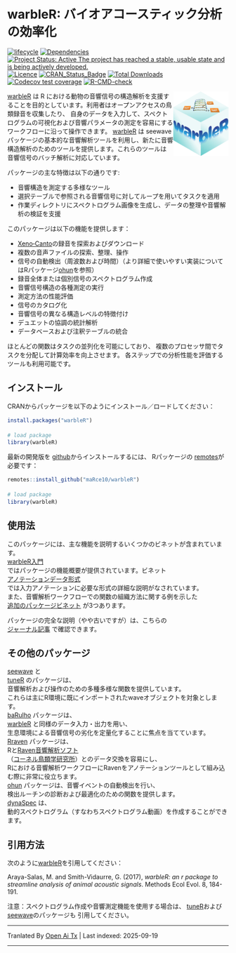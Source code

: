 warbleR: バイオアコースティック分析の効率化
================

<!-- README.md は README.Rmd から生成されています。そちらのファイルを編集してください -->
<!-- バッジ: 開始 -->

[![lifecycle](https://img.shields.io/badge/lifecycle-maturing-brightgreen.svg)](https://lifecycle.r-lib.org/articles/stages.html)
[![Dependencies](https://tinyverse.netlify.com/badge/warbleR)](https://cran.r-project.org/package=warbleR)
[![Project Status: Active The project has reached a stable, usable state
and is being actively
developed.](https://www.repostatus.org/badges/latest/active.svg)](https://www.repostatus.org/#active)
[![Licence](https://img.shields.io/badge/licence-GPL--2-blue.svg)](https://www.gnu.org/licenses/gpl-3.0.en.html)
[![CRAN_Status_Badge](https://www.r-pkg.org/badges/version/warbleR)](https://cran.r-project.org/package=warbleR)
[![Total
Downloads](https://cranlogs.r-pkg.org/badges/grand-total/warbleR)](https://cranlogs.r-pkg.org/badges/grand-total/warbleR)
[![Codecov test
coverage](https://codecov.io/gh/maRce10/warbleR/branch/master/graph/badge.svg)](https://app.codecov.io/gh/maRce10/warbleR?branch=master)
[![R-CMD-check](https://github.com/maRce10/warbleR/workflows/R-CMD-check/badge.svg)](https://github.com/ropensci/baRulho/actions/workflows/R-CMD-check.yaml)
<!-- バッジ: 終了 -->

<img src="https://raw.githubusercontent.com/maRce10/warbleR/master/man/figures/warbleR_sticker.png" alt="warbleR ロゴ" align="right" width = "25%" height="25%"/>

[warbleR](https://cran.r-project.org/package=warbleR) は
R における動物の音響信号の構造解析を支援することを目的としています。利用者はオープンアクセスの鳥類録音を収集したり、
自身のデータを入力して、スペクトログラムの可視化および音響パラメータの測定を容易にするワークフローに沿って操作できます。
[warbleR](https://cran.r-project.org/package=warbleR) は
seewave パッケージの基本的な音響解析ツールを利用し、新たに音響構造解析のためのツールを提供します。これらのツールは
音響信号のバッチ解析に対応しています。

パッケージの主な特徴は以下の通りです:

- 音響構造を測定する多様なツール
- 選択テーブルで参照される音響信号に対してループを用いてタスクを適用
- 作業ディレクトリにスペクトログラム画像を生成し、データの整理や音響解析の検証を支援






このパッケージは以下の機能を提供します：

- [Xeno‐Canto](https://xeno-canto.org/)の録音を探索およびダウンロード
- 複数の音声ファイルの探索、整理、操作
- 信号の自動検出（周波数および時間）（より詳細で使いやすい実装についてはRパッケージ[ohun](https://docs.ropensci.org/ohun/)を参照）
- 録音全体または個別信号のスペクトログラム作成
- 音響信号構造の各種測定の実行
- 測定方法の性能評価
- 信号のカタログ化
- 音響信号の異なる構造レベルの特徴付け
- デュエットの協調の統計解析
- データベースおよび注釈テーブルの統合

ほとんどの関数はタスクの並列化を可能にしており、
複数のプロセッサ間でタスクを分配して計算効率を向上させます。
各ステップでの分析性能を評価するツールも利用可能です。

## インストール

CRANからパッケージを以下のようにインストール／ロードしてください：




``` r
install.packages("warbleR")

# load package
library(warbleR)
```
最新の開発版を
[github](https://github.com/)からインストールするには、
Rパッケージの
[remotes](https://cran.r-project.org/package=remotes)が必要です：

``` r
remotes::install_github("maRce10/warbleR")

# load package
library(warbleR)
```
## 使用法

このパッケージには、主な機能を説明するいくつかのビネットが含まれています。  
[warbleR入門](https://marce10.github.io/warbleR/articles/warbleR.html)  
ではパッケージの機能概要が提供されています。ビネット  
[アノテーションデータ形式](https://marce10.github.io/warbleR/articles/annotation_data_format.html)  
では入力アノテーションに必要な形式の詳細な説明がなされています。  
また、音響解析ワークフローでの関数の組織方法に関する例を示した  
[追加のパッケージビネット](https://marce10.github.io/warbleR/articles/) が3つあります。

パッケージの完全な説明（やや古いですが）は、こちらの  
[ジャーナル記事](https://doi.org/10.1111/2041-210X.12624) で確認できます。

## その他のパッケージ

[seewave](https://cran.r-project.org/package=seewave) と  
[tuneR](https://cran.r-project.org/package=seewave) のパッケージは、  
音響解析および操作のための多種多様な関数を提供しています。  
これらは主にR環境に既にインポートされたwaveオブジェクトを対象とします。  
[baRulho](https://cran.r-project.org/package=baRulho) パッケージは、  
[warbleR](https://cran.r-project.org/package=warbleR) と同様のデータ入力・出力を用い、  
生息環境による音響信号の劣化を定量化することに焦点を当てています。  
[Rraven](https://cran.r-project.org/package=Rraven) パッケージは、  
Rと[Raven音響解析ソフト](https://www.ravensoundsoftware.com/)  
（[コーネル鳥類学研究所](https://www.birds.cornell.edu/home)）とのデータ交換を容易にし、  
Rにおける音響解析ワークフローにRavenをアノテーションツールとして組み込む際に非常に役立ちます。  
[ohun](https://docs.ropensci.org/ohun/) パッケージは、音響イベントの自動検出を行い、  
検出ルーチンの診断および最適化のための関数を提供します。  
[dynaSpec](https://cran.r-project.org/package=seewave) は、  
動的スペクトログラム（すなわちスペクトログラム動画）を作成することができます。

## 引用方法








次のように[warbleR](https://cran.r-project.org/package=warbleR)を引用してください：

Araya-Salas, M. and Smith-Vidaurre, G. (2017), *warbleR: an r package to
streamline analysis of animal acoustic signals*. Methods Ecol Evol. 8,
184-191.

注意：スペクトログラム作成や音響測定機能を使用する場合は、
[tuneR](https://cran.r-project.org/package=tuneR)および
[seewave](https://cran.r-project.org/package=seewave)のパッケージも
引用してください。




---


Tranlated By [Open Ai Tx](https://github.com/OpenAiTx/OpenAiTx) | Last indexed: 2025-09-19


---